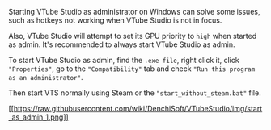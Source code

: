 Starting VTube Studio as administrator on Windows can solve some issues, such as hotkeys not working when VTube Studio is not in focus.

Also, VTube Studio will attempt to set its GPU priority to `high` when started as admin. It's recommended to always start VTube Studio as admin.

To start VTube Studio as admin, find the `.exe file`, right click it, click `"Properties"`, go to the `"Compatibility"` tab and check `"Run this program as an administrator"`.

Then start VTS normally using Steam or the `"start_without_steam.bat"` file.

[[https://raw.githubusercontent.com/wiki/DenchiSoft/VTubeStudio/img/start_as_admin_1.png]]